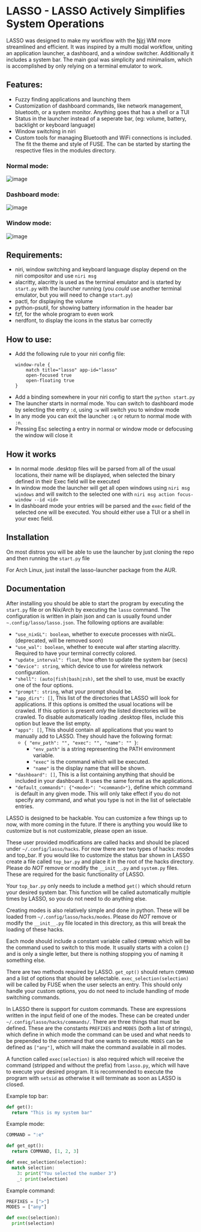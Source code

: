 # LASSO - LASSO Actively Simplifies System Operations
LASSO was designed to make my workflow with the [Niri](https://github.com/yalter/niri) WM more streamlined and efficient. It was inspired by a multi modal workflow, uniting an application launcher, a dashboard, and a window switcher. Additionally it includes a system bar. The main goal was simplicity and minimalism, which is accomplished by only relying on a terminal emulator to work.

## Features:
 - Fuzzy finding applications and launching them
 - Customization of dashboard commands, like network management, bluetooth, or a system monitor. Anything goes that has a shell or a TUI
 - Status in the launcher instead of a seperate bar, (eg: volume, battery, backlight or keyboard language)
 - Window switching in niri
 - Custom tools for managing Bluetooth and WiFi connections is included. The fit the theme and style of FUSE. The can be started by starting the respective files in the modules directory.

### Normal mode:
![image](https://github.com/user-attachments/assets/e6cb6053-d83e-4861-a44b-1a7244e94dec)

### Dashboard mode:
![image](https://github.com/user-attachments/assets/ff06e4b8-7934-4751-a369-c6e6b1e7b8fa)

### Window mode:
![image](https://github.com/user-attachments/assets/7f59e193-4eb1-40f6-922b-1adbe0f84d8e)


## Requirements:
 - niri, window switching and keyboard language display depend on the niri compositor and use `niri msg`
 - alacritty, alacritty is used as the terminal emulator and is started by `start.py` with the launcher running (you _could_ use another terminal emulator, but you will need to change `start.py`)
 - pactl, for displaying the volume
 - python-psutil, for showing battery information in the header bar
 - fzf, for the whole program to even work
 - nerdfont, to display the icons in the status bar correctly

## How to use:
 -  Add the following rule to your niri config file:
	```
	window-rule {
		match title="lasso" app-id="lasso"
		open-focused true
		open-floating true
	}
	```
 - Add a binding somewhere in your niri config to start the `python start.py`
 - The launcher starts in normal mode. You can switch to dashboard mode by selecting the entry `:d`, using `:w` will switch you to window mode
 - In any mode you can exit the launcher `:q` or return to normal mode with `:n`.
 - Pressing Esc selecting a entry in normal or window mode or defocusing the window will close it

## How it works
 - In normal mode .desktop files will be parsed from all of the usual locations, their name will be displayed, when selected the binary defined in their Exec field will be executed
 - In window mode the launcher will get all open windows using `niri msg windows` and will switch to the selected one with `niri msg action focus-window --id <id>`
 - In dashboard mode your entries will be parsed and the `exec` field of the selected one will be executed. You should either use a TUI or a shell in your exec field.

## Installation
On most distros you will be able to use the launcher by just cloning the repo and then running the `start.py` file

For Arch Linux, just install the lasso-launcher package from the AUR.

## Documentation
After installing you should be able to start the program by executing the `start.py` file or on Nix/Arch by executing the `lasso` command.
The configuration is written in plain json and can is usually found under `~.config/lasso/lasso.json`. The following options are available:
  - `"use_nixGL": boolean`, whether to execute processes with nixGL. (deprecated, will be removed soon)
  - `"use_wal": boolean`, whether to execute wal after starting alacritty. Required to have your terminal correctly colored.
  - `"update_interval": float`, how often to update the system bar (secs)
  - `"device": string`, which device to use for wireless network configuration.
  - `"shell": (auto|fish|bash|zsh)`, set the shell to use, must be exactly one of the four options.
  - `"prompt": string`, what your prompt should be.
  - `"app_dirs": []`, This list of the directories that LASSO will look for applications. If this options is omitted the usual locations will be crawled. If this option is present _only_ the listed directories will be crawled. To disable automatically loading .desktop files, include this option but leave the list empty.
  - `"apps": []`, This should contain all applications that you want to manually add to LASSO. They should have the following format:
    - `{ "env_path": "", "exec": "", "name": "" }`:
      - `"env_path"` is a string representing the PATH environment variable.
      - `"exec"` is the command which will be executed.
      - `"name"` is the display name that will be shown.
  - `"dashboard": []`, This is a list containing anything that should be included in your dashboard. It uses the same format as the applications.
  - `"default_commands": {"<mode>": "<command>"}`, define which command is default in any given mode. This will only take effect if you do not specify any command, and what you type is not in the list of selectable entries.

LASSO is designed to be hackable. You can customize a few things up to now, with more coming in the future. If there is anything you would like to customize but is not customizable, please open an issue.

These user provided modifications are called hacks and should be placed under `~/.config/lasso/hacks`. For now there are two types of hacks: modes and top_bar. If you would like to customize the status bar shown in LASSO create a file called `top_bar.py` and place it in the root of the hacks directory. Please do _NOT_ remove or modify the `__init__.py` and `system.py` files. These are required for the basic functionality of LASSO.

Your `top_bar.py` only needs to include a method `get()` which should return your desired system bar. This function will be called automatically multiple times by LASSO, so you do not need to do anything else.

Creating modes is also relatively simple and done in python. These will be loaded from `~/.config/lasso/hacks/modes`. Please do _NOT_ remove or modify the `__init__.py` file located in this directory, as this will break the loading of these hacks.

Each mode should include a constant variable called `COMMAND` which will be the command used to switch to this mode. It usually starts with a colon (:) and is only a single letter, but there is nothing stopping you of naming it something else.

There are two methods required by LASSO. `get_opt()` should return `COMMAND` and a list of options that should be selectable. `exec_selection(selection)` will be called by FUSE when the user selects an entry. This should only handle your custom options, you do not need to include handling of mode switching commands.

In LASSO there is support for custom commands. These are expressions written in the input field of one of the modes. These can be created under `~/.config/lasso/hacks/commands/`. There are three things that must be defined. These are the constants `PREFIXES` and `MODES` (both a list of strings), which define in which mode the command can be used and what needs to be prepended to the command that one wants to execute. `MODES` can be defined as `["any"]`, which will make the command available in all modes. 

A function called `exec(selection)` is also required which will receive the command (stripped and without the prefix) from `lasso.py`, which will have to execute your desired program. It is recommended to execute the program with `setsid` as otherwise it will terminate as soon as LASSO is closed. 

Example top bar:
```python
def get():
  return "This is my system bar"
```

Example mode:
```python
COMMAND = ":e"

def get_opt():
  return COMMAND, [1, 2, 3]

def exec_selection(selection):
  match selection:
    3: print("You selected the number 3")
    _: print(selection)
```
Example command:
```python
PREFIXES = [">"]
MODES = ["any"]

def exec(selection):
  print(selection)
```
```
```
```
